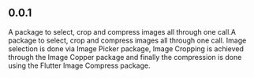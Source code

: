 ## 0.0.1

A package to select, crop and compress images all through one call.A package to select, crop and compress images all through one call. Image selection is done via Image Picker package, Image Cropping is achieved through the Image Copper package and finally the compression is done using the Flutter Image Compress package.
